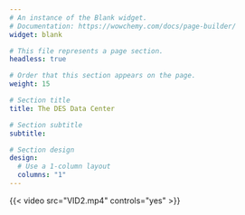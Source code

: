 ```yaml
---
# An instance of the Blank widget.
# Documentation: https://wowchemy.com/docs/page-builder/
widget: blank

# This file represents a page section.
headless: true

# Order that this section appears on the page.
weight: 15

# Section title
title: The DES Data Center

# Section subtitle
subtitle:

# Section design
design:
  # Use a 1-column layout
  columns: "1"
---
```

{{< video src="VID2.mp4" controls="yes" >}}
